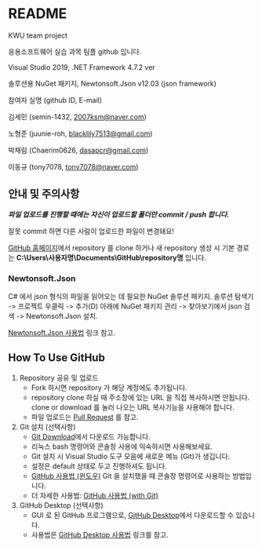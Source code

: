 # README

KWU team project

응용소프트웨어 실습 과목 팀플 github 입니다.

Visual Studio 2019, .NET Framework 4.7.2 ver

솔루션용 NuGet 패키지, Newtonsoft.Json v12.03 (json framework)

참여자 실명 (github ID, E-mail)

김세민 (semin-1432, 2007ksm@naver.com)

노형준 (juunie-roh, blacklily7513@gmail.com)

박채림 (Chaerim0626, dasapcr@gmail.com)

이동규 (tony7078, tony7078@naver.com)


## 안내 및 주의사항

_**파일 업로드를 진행할 때에는 자신이 업로드할 폴더만 commit / push 합니다.**_

잘못 commit 하면 다른 사람이 업로드한 파일이 변경돼요!

[GitHub 홈페이지]에서 repository 를 clone 하거나 새 repository 생성 시 기본 경로는 **C:\Users\사용자명\Documents\GitHub\repository명** 입니다.

### Newtonsoft.Json

C# 에서 json 형식의 파일을 읽어오는 데 필요한 NuGet 솔루션 패키지.
솔루션 탐색기 -> 프로젝트 우클릭 -> 추가(D) 아래에 NuGet 패키지 관리 -> 찾아보기에서 json 검색 -> Newtonsoft.Json 설치.

[Newtonsoft.Json 사용법] 링크 참고.


## How To Use GitHub

1. Repository 공유 및 업로드
    - Fork 하시면 repository 가 해당 계정에도 추가됩니다.
    - repository clone 하실 때 주소창에 있는 URL 을 직접 복사하시면 안됩니다. clone or download 를 눌러 나오는 URL 복사기능을 사용해야 합니다.
    - 파일 업로드는 [Pull Request] 를 참고.
1. Git 설치 (선택사항)
    - [Git Download]에서 다운로드 가능합니다.
    - 리눅스 bash 명령어와 콘솔창 사용에 익숙하시면 사용해보세요.
    - Git 설치 시 Visual Studio 도구 모음에 새로운 메뉴 (Git)가 생깁니다.
    - 설정은 default 상태로 두고 진행하셔도 됩니다.
    - [GitHub 사용법 (윈도우)] Git 을 설치했을 때 콘솔창 명령어로 사용하는 방법입니다.
    - 더 자세한 사용법: [GitHub 사용법 (with Git)]
1. GitHub Desktop (선택사항)
    - GUI 로 된 GitHub 프로그램으로, [GitHub Desktop]에서 다운로드할 수 있습니다.
    - 사용법은 [GitHub Desktop 사용법] 링크를 참고.


[Newtonsoft.Json 사용법]: https://devstarsj.github.io/development/2016/06/11/CSharp.NewtonJSON/ "NewtonJSON"
[GitHub 사용법 (with Git)]: https://tagilog.tistory.com/377 "with Git"
[GitHub Desktop]: https://desktop.github.com/ "GitHub desktop download for Windows"
[GitHub 홈페이지]: https://www.github.com "GitHub"
[Git Download]: https://git-scm.com/download/win "Downloading Git"
[GitHub 사용법 (윈도우)]: https://yololo.tistory.com/6?category=645160 "GitHub 사용법(윈도우) 링크"
[Pull Request]: https://dev-youngjun.tistory.com/47 "Pull Request 활용하기 링크"
[GitHub Desktop 사용법]: https://boheeee.tistory.com/27 "how to use github desktop"
